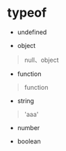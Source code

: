 # typeof

 * undefined
 
 * object
 
 > null、object
 
 * function
 
 > function
 
 * string 
 
 > 'aaa'
 
 * number
 
 * boolean
 
